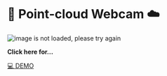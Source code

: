 # 📸 Point-cloud Webcam ☁️
![image is not loaded, please try again](./assets/point-cloud-webcam.gif)
<br>

**Click here for...**

>
[💻 DEMO](https://junebee66.github.io/co-vision/)<br/> 
<!-- [DEMO](https://junebee66.github.io/Point-cloud-Webcam/index.html) -->
